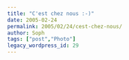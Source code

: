 ```yaml
---
title: "C'est chez nous :-)"
date: 2005-02-24
permalink: 2005/02/24/cest-chez-nous/
author: Soph
tags: ["post","Photo"]
legacy_wordpress_id: 29
---
```


<img src="https://64k.be/wp-content/uploads/2006/bloufpetit.jpg" alt="" />

<!-- excerpt -->
